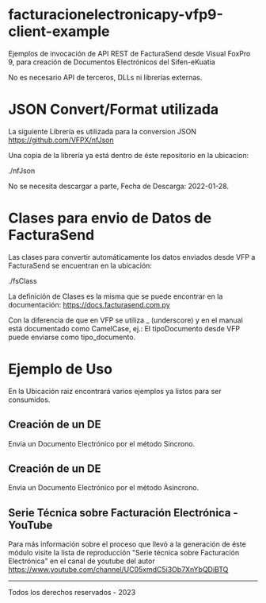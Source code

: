 # facturacionelectronicapy-vfp9-client-example
Ejemplos de invocación de API REST de FacturaSend desde Visual FoxPro 9, para creación de Documentos Electrónicos del Sifen-eKuatia

No es necesario API de terceros, DLLs ni librerías externas.

# JSON Convert/Format utilizada
La siguiente Librería es utilizada para la conversion JSON
https://github.com/VFPX/nfJson

Una copia de la librería ya está dentro de éste repositorio en la ubicacion:

./nfJson

No se necesita descargar a parte, Fecha de Descarga: 2022-01-28.

# Clases para envio de Datos de FacturaSend
Las clases para convertir automáticamente los datos enviados desde VFP a FacturaSend se encuentran en la ubicación:

./fsClass

La definición de Clases es la misma que se puede encontrar en la documentación:
https://docs.facturasend.com.py

Con la diferencia de que en VFP se utiliza _ (underscore) y en el manual está documentado como CamelCase, ej.: El tipoDocumento desde VFP puede enviarse como tipo_documento.

# Ejemplo de Uso

En la Ubicación raiz encontrará varios ejemplos ya listos para ser consumidos.

## Creación de un DE
Envia un Documento Electrónico por el método Sincrono.



## Creación de un DE
Envia un Documento Electrónico por el método Asincrono.


## Serie Técnica sobre Facturación Electrónica - YouTube

Para más información sobre el proceso que llevó a la generación de éste módulo visite la lista de reproducción "Serie técnica sobre Facturación Electrónica" en el canal de youtube del autor  https://www.youtube.com/channel/UC05xmdC5i3Ob7XnYbQDiBTQ


* * * *

Todos los derechos reservados - 2023
